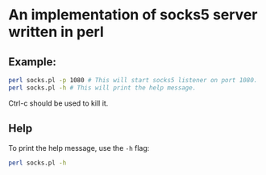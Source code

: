 # An implementation of socks5 server written in perl

## Example:
```bash
perl socks.pl -p 1080 # This will start socks5 listener on port 1080.
perl socks.pl -h # This will print the help message.
```

Ctrl-c should be used to kill it.

## Help
To print the help message, use the `-h` flag:
```bash
perl socks.pl -h
```
